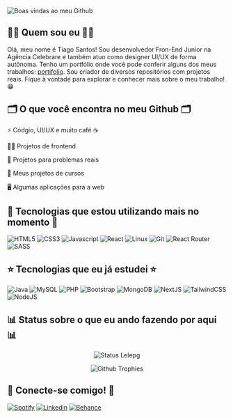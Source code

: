 ![Boas vindas ao meu Github](https://github.com/Tigas29/Tigas29/assets/99817555/e2b98f52-d29b-48db-b456-b4e4f2f53385)

## 👩‍💻 Quem sou eu 👩‍💻

Olá, meu nome é Tiago Santos! Sou desenvolvedor Fron-End Junior na Agência Celebrare e também atuo como designer UI/UX de forma autônoma. Tenho um portfólio onde você pode conferir alguns dos meus trabalhos: [portifolio](https://www.behance.net/tiagosantos67). Sou criador de diversos repositórios com projetos reais. Fique à vontade para explorar e conhecer mais sobre o meu trabalho! 😁

## 🗂️ O que você encontra no meu Github 🗂️

⚡ Códgio, UI/UX e muito café ☕

👩‍💻 Projetos de frontend

🤖 Projetos para problemas reais

📑️ Meus projetos de cursos

🖥️ Algumas aplicações para a web

## 🌟 Tecnologias que estou utilizando mais no momento 🌟

![HTML5](https://img.shields.io/badge/HTML5-E34F26?style=for-the-badge&logo=html5&logoColor=white)
![CSS3](https://img.shields.io/badge/CSS3-1572B6?style=for-the-badge&logo=css3&logoColor=white)
![Javascript](https://img.shields.io/badge/JavaScript-323330?style=for-the-badge&logo=javascript&logoColor=F7DF1E)
![React](https://img.shields.io/badge/React-20232A?style=for-the-badge&logo=react&logoColor=61DAFB)
![Linux](https://img.shields.io/badge/Linux-FCC644?style=for-the-badge&logo=linux&logoColor=black)
![Git](https://img.shields.io/badge/GIT-E44C30?style=for-the-badge&logo=git&logoColor=white)
![React Router](https://img.shields.io/badge/React_Router-CA4245?style=for-the-badge&logo=react-router&logoColor=white)
![SASS](https://img.shields.io/badge/SASS-hotpink.svg?style=for-the-badge&logo=SASS&logoColor=white)

## ⭐ Tecnologias que eu já estudei ⭐

![Java](https://img.shields.io/badge/Java-ED8B00?style=for-the-badge&logo=java&logoColor=white)
![MySQL](https://img.shields.io/badge/MySQL-FFC500?style=for-the-badge&logo=mysql&logoColor=black)
![PHP](https://img.shields.io/badge/PHP-777BB4?style=for-the-badge&logo=php&logoColor=white)
![Bootstrap](https://img.shields.io/badge/Bootstrap-563D7C?style=for-the-badge&logo=bootstrap&logoColor=white)
![MongoDB](https://img.shields.io/badge/MongoDB-%234ea94b.svg?style=for-the-badge&logo=mongodb&logoColor=white)
![NextJS](https://img.shields.io/badge/next.js-000000?style=for-the-badge&logo=nextdotjs&logoColor=white)
![TailwindCSS](https://img.shields.io/badge/Tailwind_CSS-38B2AC?style=for-the-badge&logo=tailwind-css&logoColor=white)
![NodeJS](https://img.shields.io/badge/Node.js-43853D?style=for-the-badge&logo=node.js&logoColor=white)

## 📊 Status sobre o que eu ando fazendo por aqui 📊

<div align = "center">
 
![Status Lelepg](http://github-profile-summary-cards.vercel.app/api/cards/stats?username=Tigas29&theme=nord_dark) 
 
![Github Trophies](https://github-profile-trophy.vercel.app/?username=Tigas29&theme=nord&column=6&row=1&margin-w=10)
 
</div>



## 💎 Conecte-se comigo! 💎

[![Spotify](https://img.shields.io/badge/Spotify-1ED760?&style=for-the-badge&logo=spotify&logoColor=white)](https://open.spotify.com/user/zmc1jiimqtczpij7k616u3ebc?si=1102e855618e4862)
[![Linkedin](https://img.shields.io/badge/Linkedin-0072B1?&style=for-the-badge&logo=linkedin&logoColor=white)](https://www.linkedin.com/in/tiagosantos-dev/)
[![Behance](https://img.shields.io/badge/Behance-053EFF?&style=for-the-badge&logo=behance&logoColor=white)](https://www.behance.net/tiagosantos67)
